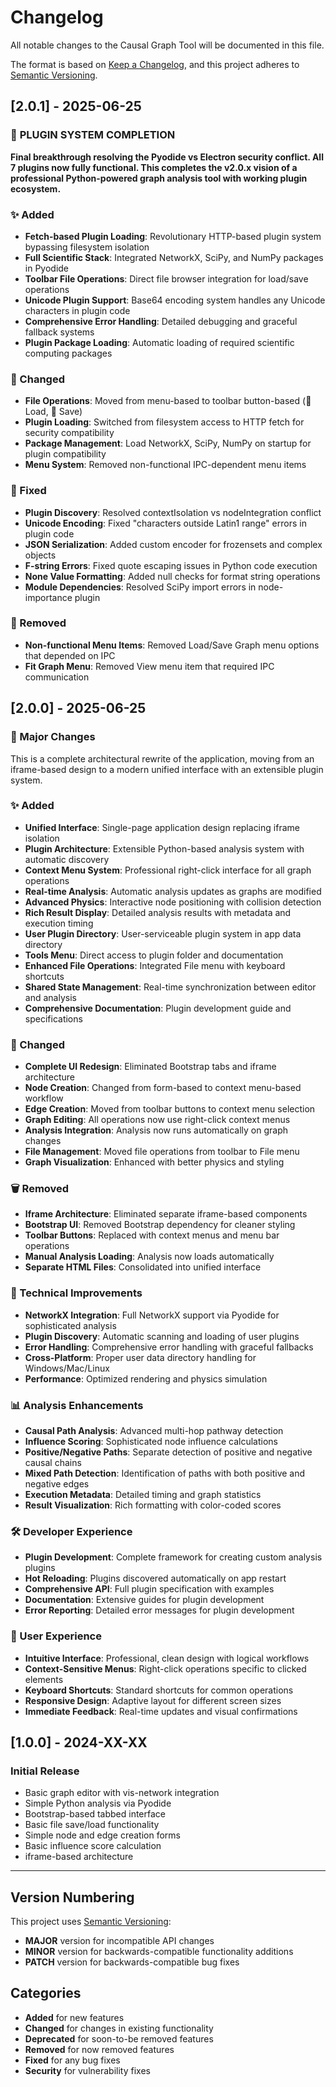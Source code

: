 # Changelog

All notable changes to the Causal Graph Tool will be documented in this file.

The format is based on [Keep a Changelog](https://keepachangelog.com/en/1.0.0/),
and this project adheres to [Semantic Versioning](https://semver.org/spec/v2.0.0.html).

## [2.0.1] - 2025-06-25

### 🎉 **PLUGIN SYSTEM COMPLETION**
**Final breakthrough resolving the Pyodide vs Electron security conflict. All 7 plugins now fully functional. This completes the v2.0.x vision of a professional Python-powered graph analysis tool with working plugin ecosystem.**

### ✨ Added
- **Fetch-based Plugin Loading**: Revolutionary HTTP-based plugin system bypassing filesystem isolation
- **Full Scientific Stack**: Integrated NetworkX, SciPy, and NumPy packages in Pyodide
- **Toolbar File Operations**: Direct file browser integration for load/save operations
- **Unicode Plugin Support**: Base64 encoding system handles any Unicode characters in plugin code
- **Comprehensive Error Handling**: Detailed debugging and graceful fallback systems
- **Plugin Package Loading**: Automatic loading of required scientific computing packages

### 🔄 Changed
- **File Operations**: Moved from menu-based to toolbar button-based (📂 Load, 💾 Save)
- **Plugin Loading**: Switched from filesystem access to HTTP fetch for security compatibility
- **Package Management**: Load NetworkX, SciPy, NumPy on startup for plugin compatibility
- **Menu System**: Removed non-functional IPC-dependent menu items

### 🐛 Fixed
- **Plugin Discovery**: Resolved contextIsolation vs nodeIntegration conflict
- **Unicode Encoding**: Fixed "characters outside Latin1 range" errors in plugin code
- **JSON Serialization**: Added custom encoder for frozensets and complex objects
- **F-string Errors**: Fixed quote escaping issues in Python code execution
- **None Value Formatting**: Added null checks for format string operations
- **Module Dependencies**: Resolved SciPy import errors in node-importance plugin

### 🧹 Removed
- **Non-functional Menu Items**: Removed Load/Save Graph menu options that depended on IPC
- **Fit Graph Menu**: Removed View menu item that required IPC communication

## [2.0.0] - 2025-06-25

### 🎯 Major Changes
This is a complete architectural rewrite of the application, moving from an iframe-based design to a modern unified interface with an extensible plugin system.

### ✨ Added
- **Unified Interface**: Single-page application design replacing iframe isolation
- **Plugin Architecture**: Extensible Python-based analysis system with automatic discovery
- **Context Menu System**: Professional right-click interface for all graph operations
- **Real-time Analysis**: Automatic analysis updates as graphs are modified
- **Advanced Physics**: Interactive node positioning with collision detection
- **Rich Result Display**: Detailed analysis results with metadata and execution timing
- **User Plugin Directory**: User-serviceable plugin system in app data directory
- **Tools Menu**: Direct access to plugin folder and documentation
- **Enhanced File Operations**: Integrated File menu with keyboard shortcuts
- **Shared State Management**: Real-time synchronization between editor and analysis
- **Comprehensive Documentation**: Plugin development guide and specifications

### 🔄 Changed
- **Complete UI Redesign**: Eliminated Bootstrap tabs and iframe architecture
- **Node Creation**: Changed from form-based to context menu-based workflow
- **Edge Creation**: Moved from toolbar buttons to context menu selection
- **Graph Editing**: All operations now use right-click context menus
- **Analysis Integration**: Analysis now runs automatically on graph changes
- **File Management**: Moved file operations from toolbar to File menu
- **Graph Visualization**: Enhanced with better physics and styling

### 🗑️ Removed
- **Iframe Architecture**: Eliminated separate iframe-based components
- **Bootstrap UI**: Removed Bootstrap dependency for cleaner styling
- **Toolbar Buttons**: Replaced with context menus and menu bar operations
- **Manual Analysis Loading**: Analysis now loads automatically
- **Separate HTML Files**: Consolidated into unified interface

### 🔧 Technical Improvements
- **NetworkX Integration**: Full NetworkX support via Pyodide for sophisticated analysis
- **Plugin Discovery**: Automatic scanning and loading of user plugins
- **Error Handling**: Comprehensive error handling with graceful fallbacks
- **Cross-Platform**: Proper user data directory handling for Windows/Mac/Linux
- **Performance**: Optimized rendering and physics simulation

### 📊 Analysis Enhancements
- **Causal Path Analysis**: Advanced multi-hop pathway detection
- **Influence Scoring**: Sophisticated node influence calculations
- **Positive/Negative Paths**: Separate detection of positive and negative causal chains
- **Mixed Path Detection**: Identification of paths with both positive and negative edges
- **Execution Metadata**: Detailed timing and graph statistics
- **Result Visualization**: Rich formatting with color-coded scores

### 🛠️ Developer Experience
- **Plugin Development**: Complete framework for creating custom analysis plugins
- **Hot Reloading**: Plugins discovered automatically on app restart
- **Comprehensive API**: Full plugin specification with examples
- **Documentation**: Extensive guides for plugin development
- **Error Reporting**: Detailed error messages for plugin development

### 🚀 User Experience
- **Intuitive Interface**: Professional, clean design with logical workflows
- **Context-Sensitive Menus**: Right-click operations specific to clicked elements
- **Keyboard Shortcuts**: Standard shortcuts for common operations
- **Responsive Design**: Adaptive layout for different screen sizes
- **Immediate Feedback**: Real-time updates and visual confirmations

## [1.0.0] - 2024-XX-XX

### Initial Release
- Basic graph editor with vis-network integration
- Simple Python analysis via Pyodide
- Bootstrap-based tabbed interface
- Basic file save/load functionality
- Simple node and edge creation forms
- Basic influence score calculation
- iframe-based architecture

---

## Version Numbering

This project uses [Semantic Versioning](https://semver.org/):
- **MAJOR** version for incompatible API changes
- **MINOR** version for backwards-compatible functionality additions  
- **PATCH** version for backwards-compatible bug fixes

## Categories

- **Added** for new features
- **Changed** for changes in existing functionality
- **Deprecated** for soon-to-be removed features
- **Removed** for now removed features
- **Fixed** for any bug fixes
- **Security** for vulnerability fixes